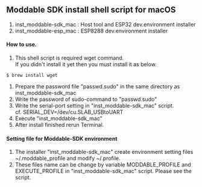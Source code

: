 ## Moddable SDK install shell script for macOS

1. inst_moddable-sdk_mac : Host tool and ESP32 dev.environment installer
2. inst_moddable-esp_mac : ESP8288 dev.environment installer

#### How to use.
1. This shell script is required wget command. <br />
If you didn't install it yet then you must install it as below.

 ```
$ brew install wget
```
1. Prepare the password file "passwd.sudo" in the same directory as inst_moddable-sdk_mac
1. Write the password of sudo-command to "passwd.sudo"
3. Write the serial-port setting in "inst_moddable-sdk_mac" script.<br />
 cf. SERIAL_DEV=/dev/cu.SLAB_USBtoUART
4. Execute "inst_moddable-sdk_mac"<br />
5. After install finished rerun Terminal.

#### Setting file for Moddable-SDK environment
1. The installer "inst_moddable-sdk_mac" create environment setting files ~/.moddable_profile  and modify ~/.profile.
2. These files name can be change by variable MODDABLE_PROFILE and EXECUTE_PROFILE in "inst_moddable-sdk_mac" script. Please see the script.
